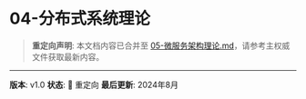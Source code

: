 # 04-分布式系统理论

> **重定向声明**: 本文档内容已合并至 [05-微服务架构理论.md](05-微服务架构理论.md)，请参考主权威文件获取最新内容。

---

**版本**: v1.0
**状态**: 🔄 重定向
**最后更新**: 2024年8月
